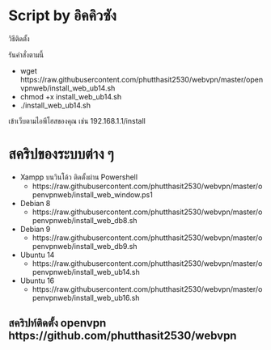 <h1>Script by อิคคิวซัง</h1>

<p>วิธีติดตั้ง</p>
<p>รันคำสั่งตามนี้</p>
<div>
    <ul>
        <li>wget https://raw.githubusercontent.com/phutthasit2530/webvpn/master/openvpnweb/install_web_ub14.sh</li>
        <li>chmod +x install_web_ub14.sh</li>
        <li>./install_web_ub14.sh</li>
    </ul>
</div>
<p>เข้าเว็บตามไอพีโฮสของคุณ เช่น 192.168.1.1/install </p>
<h1>สคริปของระบบต่าง ๆ</h1>
 <ul>
        <li>
            Xampp บนวินโด้ว ติดตั้งผ่าน Powershell
            <ul>
                <li>https://raw.githubusercontent.com/phutthasit2530/webvpn/master/openvpnweb/install_web_window.ps1</li>
            </ul>
        </li>
        <li>
            Debian 8
            <ul>
                <li>https://raw.githubusercontent.com/phutthasit2530/webvpn/master/openvpnweb/install_web_db8.sh</li>
            </ul>
        </li>
        <li> 
            Debian 9
            <ul>
                <li>https://raw.githubusercontent.com/phutthasit2530/webvpn/master/openvpnweb/install_web_db9.sh</li>
            </ul>
        </li>
         <li> 
           Ubuntu 14
            <ul>
                <li>https://raw.githubusercontent.com/phutthasit2530/webvpn/master/openvpnweb/install_web_ub14.sh</li>
            </ul>
        </li>
        <li> 
           Ubuntu 16
            <ul>
                <li>https://raw.githubusercontent.com/phutthasit2530/webvpn/master/openvpnweb/install_web_ub16.sh</li>
            </ul>
        </li>
    </ul>
<h2>สคริปท์ติดตั้ง openvpn https://github.com/phutthasit2530/webvpn</h2>
